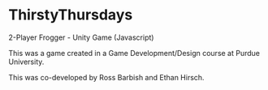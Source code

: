 ThirstyThursdays
================

2-Player Frogger - Unity Game (Javascript)

This was a game created in a Game Development/Design course at Purdue University. 

This was co-developed by Ross Barbish and Ethan Hirsch.
